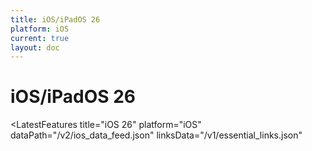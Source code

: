 ```yaml
---
title: iOS/iPadOS 26
platform: iOS
current: true
layout: doc
---
```


# iOS/iPadOS 26

<LatestFeatures 
  title="iOS 26" 
  platform="iOS"
  dataPath="/v2/ios_data_feed.json" 
  linksData="/v1/essential_links.json"
>
</LatestFeatures>

<SecurityInfo 
  title="iOS 26" 
  platform="iOS" 
  dataPath="/v2/ios_data_feed.json" 
/>
